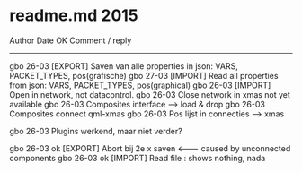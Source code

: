 # readme.md 2015

Author  Date    OK  Comment / reply
------  ----    --  -----------------------------------------
gbo     26-03       [EXPORT] Saven van alle properties in json: VARS, PACKET_TYPES, pos(grafische)
gbo     27-03       [IMPORT] Read all properties from json: VARS, PACKET_TYPES, pos(graphical)
gbo     26-03       [IMPORT] Open in network, not datacontrol.
gbo     26-03       Close network in xmas not yet available
gbo     26-03       Composites interface --> load & drop
gbo     26-03       Composites connect qml-xmas
gbo     26-03       Pos lijst in connecties --> xmas

gbo     26-03       Plugins werkend, maar niet verder?

gbo     26-03   ok  [EXPORT] Abort bij 2e x saven <--- caused by unconnected components
gbo     26-03   ok  [IMPORT] Read file : shows nothing, nada
